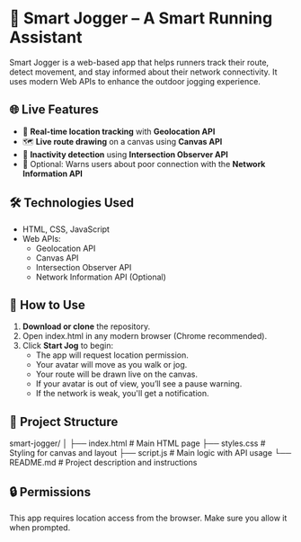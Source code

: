 # 🏃 Smart Jogger – A Smart Running Assistant

Smart Jogger is a web-based app that helps runners track their route, detect movement, and stay informed about their network connectivity. It uses modern Web APIs to enhance the outdoor jogging experience.

## 🌐 Live Features

- 📍 **Real-time location tracking** with **Geolocation API**
- 🗺️ **Live route drawing** on a canvas using **Canvas API**
- 👀 **Inactivity detection** using **Intersection Observer API**
- 📶 Optional: Warns users about poor connection with the **Network Information API**

## 🛠 Technologies Used

- HTML, CSS, JavaScript
- Web APIs:
  - Geolocation API
  - Canvas API
  - Intersection Observer API
  - Network Information API (Optional)

## 🚀 How to Use

1. **Download or clone** the repository.
2. Open index.html in any modern browser (Chrome recommended).
3. Click **Start Jog** to begin:
   - The app will request location permission.
   - Your avatar will move as you walk or jog.
   - Your route will be drawn live on the canvas.
   - If your avatar is out of view, you’ll see a pause warning.
   - If the network is weak, you'll get a notification.

## 📁 Project Structure

smart-jogger/
│
├── index.html       # Main HTML page
├── styles.css       # Styling for canvas and layout
├── script.js        # Main logic with API usage
└── README.md        # Project description and instructions

## 🔒 Permissions

This app requires location access from the browser. Make sure you allow it when prompted.
